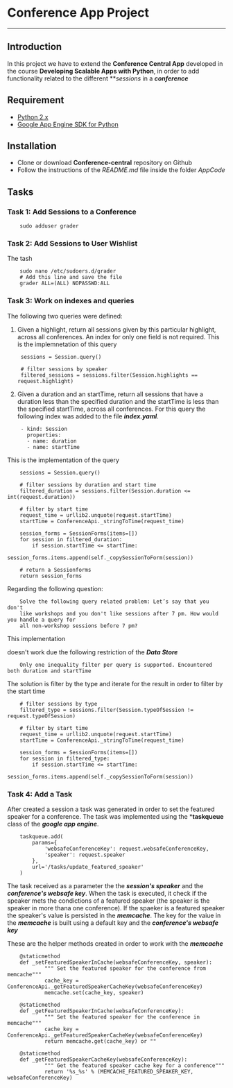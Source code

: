 # Conference App Project

---

## Introduction

In this project we have to extend the **Conference Central App** developed in the course **Developing Scalable Apps with Python**,
in order to add functionality related to the different ***sessions* in a ***conference***

## Requirement

* [Python 2.x](https://www.python.org/downloads/)
* [Google App Engine SDK for Python](https://cloud.google.com/appengine/downloads)

## Installation

* Clone or download **Conference-central** repository on Github
* Follow the instructions of the *README.md* file inside the folder *AppCode*

## Tasks

### Task 1: Add Sessions to a Conference 

        sudo adduser grader
        
### Task 2: Add Sessions to User Wishlist
   
   The tash

        sudo nano /etc/sudoers.d/grader
        # Add this line and save the file
        grader ALL=(ALL) NOPASSWD:ALL
        
### Task 3: Work on indexes and queries

The following two queries were defined:

1. Given a highlight, return all sessions given by this particular highlight, across all conferences. An index for only one field is not required. This is the implemnetation of this query

        sessions = Session.query()
        
        # filter sessions by speaker
        filtered_sessions = sessions.filter(Session.highlights == request.highlight)

2. Given a duration and an startTime, return all sessions that have a duration less than the specified duration and the
startTime is less than the specified startTime, across all conferences. For this query the following index was added to the file ***index.yaml***. 

        - kind: Session
          properties:
          - name: duration
          - name: startTime
This is the implementation of the query

        sessions = Session.query()
        
        # filter sessions by duration and start time
        filtered_duration = sessions.filter(Session.duration <= int(request.duration))
        
        # filter by start time
        request_time = urllib2.unquote(request.startTime)
        startTime = ConferenceApi._stringToTime(request_time)
        
        session_forms = SessionForms(items=[])        
        for session in filtered_duration:
            if session.startTime <= startTime:
                session_forms.items.append(self._copySessionToForm(session))
        
        # return a Sessionforms       
        return session_forms
        
Regarding the following question:

        Solve the following query related problem: Let’s say that you don't
        like workshops and you don't like sessions after 7 pm. How would you handle a query for
        all non-workshop sessions before 7 pm?
        
This implementation

doesn't work due the following restriction of the ***Data Store***

        Only one inequality filter per query is supported. Encountered both duration and startTime
        
The solution is filter by the type and iterate for the result in order to filter by the start time

        # filter sessions by type
        filtered_type = sessions.filter(Session.typeOfSession != request.typeOfSession)
        
        # filter by start time
        request_time = urllib2.unquote(request.startTime)
        startTime = ConferenceApi._stringToTime(request_time)
        
        session_forms = SessionForms(items=[])        
        for session in filtered_type:
            if session.startTime <= startTime:
                session_forms.items.append(self._copySessionToForm(session))
        
### Task 4: Add a Task 

After created a session a task was generated in order to set the featured speaker for a conference. The task was implemented using the ***taskqueue** class of the ***google app engine***. 

        taskqueue.add(
            params={
                'websafeConferenceKey': request.websafeConferenceKey,
                'speaker': request.speaker
            },
            url='/tasks/update_featured_speaker'
        )

The task received as a parameter the the ***session's speaker*** and the ***conference's websafe key***. When the task is executed, it check if the speaker mets the condictions of a featured speaker (the speaker is the speaker in more thana one conference). If the spaeker is a featured speaker the speaker's value is persisted in the ***memcache***. The key for the vaiue in the ***memcache*** is built using a default key and the ***conference's websafe key***  

These are the helper methods created in order to work with the ***memcache***

        @staticmethod
        def _setFeaturedSpeakerInCache(websafeConferenceKey, speaker):
                """ Set the featured speaker for the conference from memcache"""
                cache_key = ConferenceApi._getFeaturedSpeakerCacheKey(websafeConferenceKey)
                memcache.set(cache_key, speaker)
                
        @staticmethod        
        def _getFeaturedSpeakerInCache(websafeConferenceKey):
                """ Set the featured speaker for the conference in memcache"""
                cache_key = ConferenceApi._getFeaturedSpeakerCacheKey(websafeConferenceKey)
                return memcache.get(cache_key) or ""
                
        @staticmethod       
        def _getFeaturedSpeakerCacheKey(websafeConferenceKey):
                """ Get the featured speaker cache key for a conference"""
                return '%s_%s' % (MEMCACHE_FEATURED_SPEAKER_KEY, websafeConferenceKey)
    
    
    
        

        
       
        

